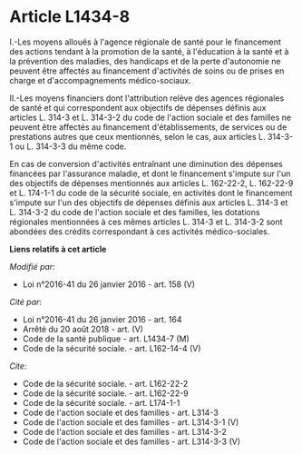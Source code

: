 # Article L1434-8

I.-Les moyens alloués à l'agence régionale de santé pour le financement des actions tendant à la promotion de la santé, à
l'éducation à la santé et à la prévention des maladies, des handicaps et de la perte d'autonomie ne peuvent être affectés au
financement d'activités de soins ou de prises en charge et d'accompagnements médico-sociaux. 

II.-Les moyens financiers dont l'attribution relève des agences régionales de santé et qui correspondent aux objectifs de
dépenses définis aux articles L. 314-3 et L. 314-3-2 du code de l'action sociale et des familles ne peuvent être affectés au
financement d'établissements, de services ou de prestations autres que ceux mentionnés, selon le cas, aux articles L. 314-3-1
ou L. 314-3-3 du même code. 

En cas de conversion d'activités entraînant une diminution des dépenses financées par l'assurance maladie, et dont le
financement s'impute sur l'un des objectifs de dépenses mentionnés aux articles L. 162-22-2, L. 162-22-9 et L. 174-1-1 du
code de la sécurité sociale, en activités dont le financement s'impute sur l'un des objectifs de dépenses définis aux
articles L. 314-3 et L. 314-3-2 du code de l'action sociale et des familles, les dotations régionales mentionnées à ces mêmes
articles L. 314-3 et L. 314-3-2 sont abondées des crédits correspondant à ces activités médico-sociales.

**Liens relatifs à cet article**

_Modifié par_:

  - Loi n°2016-41 du 26 janvier 2016 - art. 158 (V)

_Cité par_:

  - Loi n°2016-41 du 26 janvier 2016 - art. 164
  - Arrêté du 20 août 2018 - art. (V)
  - Code de la santé publique - art. L1434-7 (M)
  - Code de la sécurité sociale. - art. L162-14-4 (V)

_Cite_:

  - Code de la sécurité sociale. - art. L162-22-2
  - Code de la sécurité sociale. - art. L162-22-9
  - Code de la sécurité sociale. - art. L174-1-1
  - Code de l'action sociale et des familles - art. L314-3
  - Code de l'action sociale et des familles - art. L314-3-1 (V)
  - Code de l'action sociale et des familles - art. L314-3-2
  - Code de l'action sociale et des familles - art. L314-3-3 (V)
